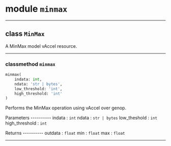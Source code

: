 <!-- markdownlint-disable -->

# module `minmax`






---

## class `MinMax`
A MinMax model vAccel resource. 




---

### classmethod `minmax`

```python
minmax(
    indata: int,
    ndata: 'str | bytes',
    low_threshold: 'int',
    high_threshold: 'int'
)
```

Performs the MinMax operation using vAccel over genop. 

Parameters 
---------- indata : `int` ndata : `str | bytes` low_theshold : `int`  high_threshold : `int` 

Returns 
---------- outdata : `float` min : `float` max : `float`  




---


